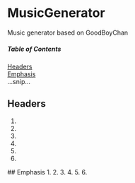 # MusicGenerator
Music generator based on GoodBoyChan

##### Table of Contents  
[Headers](#headers)  
[Emphasis](#emphasis)  
...snip...    
<a name="headers"/>
## Headers
1. 
2. 
3. 
4. 
5. 
6. 
<a name="emphasis"/>
## Emphasis
1. 
2. 
3. 
4. 
5. 
6. 
